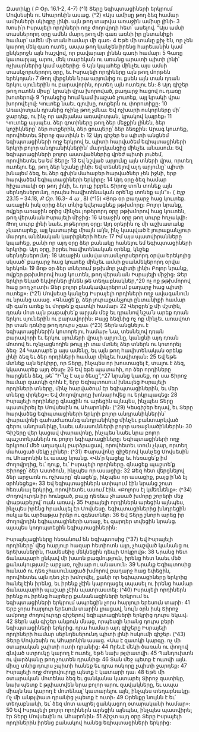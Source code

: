 
Զատիկը
( Բ Օր. 16.1-2, 4-7)
(^1) Տերը եգիպտացիների երկրում Մովսեսին ու Ահարոնին ասաց. (^2) «Այս ամիսը թող ձեզ համար ամիսների սկիզբը
լինի. այն թող տարվա առաջին ամիսը լինի։ 3 Խոսի՛ր Իսրայելի որդիների ողջ ժողովրդի հետ՝ ասելով. “Այս ամսի
տասներորդ օրը ամեն մարդ թող մի գառ առնի իր ընտանիքի համար՝ ամեն մի տան համար մի գառ։ 4 Եթե մի տանը քիչ
են, որ չեն կարող մեկ գառ ուտել, ապա թող կանչեն իրենց հարեւանին կամ ընկերոջն այն հաշվով, որ բավարար լինեն
գառի համար։ 5 Գառը կատարյալ, արու, մեկ տարեկան ու առանց արատի պիտի լինի՝ ոչխարներից կամ այծերից։ 6 Այն
կպահեք մինչեւ այս ամսի տասնչորսերորդ օրը, եւ Իսրայելի որդիները այն թող մորթեն երեկոյան։ 7 Թող վերցնեն նրա
արյունից ու քսեն այն տան դռան երկու սյուներին ու բարավորին, որտեղ այն ուտելու են։ 8 Այդ գիշեր թող ուտեն միսը՝
կրակի վրա խորոված, բաղարջ հացով ու դառը խոտերով։ 9 Դրանցից հում կամ խաշած չուտեք, այլ կրակի վրա
խորովելով։ Կուտեք նաեւ գլուխը, ոտքերն ու փորոտիքը։ 10 Առավոտյան դրանից ոչինչ թող չմնա։ Եվ ոչխարի ոսկորները
մի՛ ջարդեք, ու ինչ որ ավելանա առավոտյան, կրակով կայրեք։ 11 Կուտեք այսպես. ձեր գոտիները թող ձեր մեջքին լինեն,
ձեր կոշիկները՝ ձեր ոտքերին, ձեր ցուպերը՝ ձեր ձեռքին։ Արագ կուտեք, որովհետեւ Տիրոջ զատիկն է։ 12 Այդ գիշեր ես
պիտի անցնեմ եգիպտացիների ողջ երկրով եւ պիտի հարվածեմ եգիպտացիների երկրի բոլոր անդրանիկներին՝
մարդկանցից մինչեւ անասուն։ Եվ եգիպտացիների բոլոր աստվածներից վրեժ պիտի լուծեմ, որովհետեւ ես եմ Տերը։ 13 Եվ
նշված արյունը այն տների վրա, որտեղ ուտելու եք, թող ձեր նշանը լինի։ Եվ տեսնելով այդ արյունը՝ պիտի խնայեմ ձեզ,
եւ ձեր գլխին մահաբեր հարվածներ չեն իջնի, երբ հարվածեմ եգիպտացիների երկիրը։ 14 Այդ օրը ձեզ համար հիշատակի
օր թող լինի, եւ դուք իբրեւ Տիրոջ տո՛ն տոնեք այն սերնդեսերունդ, որպես հավիտենական օրե՛նք տոնեք այն”»։
( _Ելք_ 23.15 _–_ 34.18, _Բ Օր_. 16.3- 4 _ա_ , 8)
(^15) «Յոթ օր բաղարջ հաց կուտեք. առաջին իսկ օրից ձեր տնից կվերացնեք թթխմորը։ Բոլոր նրանք, ովքեր առաջին
օրից մինչեւ յոթերորդ օրը թթխմորով հաց կուտեն, թող վերանան Իսրայելի միջից։ 16 Առաջին օրը թող սուրբ հռչակվի։
Թող սուրբ լինի նաեւ յոթերորդ օրը։ Այդ օրերին ոչ մի աշխատանք չկատարեք, այլ կատարեք միայն ա՛յն, ինչ կապված է
յուրաքանչյուր մարդու անձնական կարիքների հետ։ 17 Իմ այս պատվիրանները կպահեք, քանի որ այդ օրը ձեր բանակը
հանելու եմ եգիպտացիների երկրից։ Այդ օրը, իբրեւ հավիտենական օրենք, կնշեք սերնդեսերունդ։ 18 Առաջին ամսվա
տասնչորսերորդ օրվա երեկոյից սկսած՝ բաղարջ հաց կուտեք մինչեւ ամսի քսանմեկերորդ օրվա երեկոն։ 19 Յոթ օր ձեր
տներում թթխմոր չպիտի լինի։ Բոլոր նրանք, ովքեր թթխմորով հաց կուտեն, թող վերանան Իսրայելի միջից։ Ձեր երկիր
եկած եկվորներ լինեն թե տեղաբնակներ,^20 ոչ ոք թթխմորով հաց թող չուտի։ Ձեր բոլոր բնակավայրերում բաղարջ հաց
պիտի ուտեք»։
(^21) Մովսեսը կանչեց Իսրայելի որդիների ողջ ավագանուն ու նրանց ասաց. «Գնացե՛ք, ձեր յուրաքանչյուր ընտանիքի
համար մի գա՛ռ առեք եւ մորթե՛ք զատկի համար։ 22 Վերցրե՛ք մի մշտիկ, դռան մոտ այն թաթախե՛ք արյան մեջ եւ դրանով
նշա՛ն արեք դռան երկու սյուներին ու բարավորին։ Բայց ձեզնից ոչ ոք մինչեւ առավոտ իր տան դռնից թող դուրս չգա։
(^23) Տերն անցնելու է եգիպտացիներին կոտորելու համար։ Նա, տեսնելով դռան բարավորի եւ երկու սյուների վրայի
արյունը, կանցնի այդ դռան մոտով եւ ոչնչացնողին թույլ չի տա մտնել ձեր տներն ու կոտորել ձեզ։ 24 Կատարե՛ք այս
ամենը, եւ այն թող հավիտենական օրենք լինի ձեզ եւ ձեր որդիների համար մինչեւ հավիտյան։ 25 Եվ եթե մտնեք այն
երկիրը, որ Տերը, ինչպես որ խոստացել է, տալու է ձեզ, կկատարեք այդ ծեսը։ 26 Եվ եթե պատահի, որ ձեր որդիները
հարցնեն ձեզ, թե՝ “Ի՞նչ է այս ծեսը”,^27 նրանց կասեք, որ սա Տիրոջ համար զատկի զոհն է, երբ Եգիպտոսում խնայեց
Իսրայելի որդիների տները, մինչ հարվածում էր եգիպտացիներին, եւ մեր տները փրկեց»։ Եվ ժողովուրդը խոնարհվեց
ու երկրպագեց։ 28 Իսրայելի որդիները գնացին ու արեցին այնպես, ինչպես Տերը պատվիրել էր Մովսեսին ու Ահարոնին։
(^29) Կեսգիշեր եղավ, եւ Տերը հարվածեց եգիպտացիների երկրի բոլոր անդրանիկներին՝ փարավոնի գահաժառանգ
անդրանիկից մինչեւ բանտարկված գերու անդրանիկը, նաեւ անասունների բոլոր առաջնածիններին։ 30 Գիշերը վեր
կացավ փարավոնը, ինչպես նաեւ նրա բոլոր պաշտոնյաներն ու բոլոր եգիպտացիները։ Եգիպտացիների ողջ երկրում
մեծ աղաղակ բարձրացավ, որովհետեւ տուն չկար, որտեղ մահացած մեկը չլիներ։
(^31) Փարավոնը գիշերով կանչեց Մովսեսին ու Ահարոնին եւ ասաց նրանց. «Վե՛ր կացեք եւ հեռացե՛ք իմ ժողովրդից, եւ՛
դուք, եւ՛ Իսրայելի որդիները. գնացեք պաշտե՛ք Տիրոջը՝ ձեր Աստծուն, ինչպես որ ասացիք։ 32 Ձեզ հետ վերցնելով ձեր
արջառն ու ոչխարը՝ գնացե՛ք, ինչպես որ ասացիք, բայց ի՛նձ էլ օրհնեցեք»։ 33 Եվ եգիպտացիներն ստիպում էին նրանց
շուտ հեռանալ երկրից, որովհետեւ ասում էին. «Բոլորս էլ կմեռնենք»։
(^34) Ժողովուրդն իր հունցած, բայց դեռեւս չհասած խմորը շորերի մեջ փաթաթելով՝ ուսն առավ։ 35 Իսրայելի որդիներն
արեցին այնպես, ինչպես իրենց հրամայել էր Մովսեսը. եգիպտացիներից խնդրեցին ոսկյա եւ արծաթյա իրեր ու
զգեստներ։ 36 Եվ Տերը շնորհ արեց իր ժողովրդին եգիպտացիների առաջ, եւ զարդեր տվեցին նրանց. այսպես
կողոպտեցին եգիպտացիներին։


Իսրայելացիները հեռանում են Եգիպտոսից
(^37) Եվ Իսրայելի որդիները՝ վեց հարյուր հազար հետիոտն այր, չհաշված կանանց ու երեխաներին, Ռամեսեից
մեկնեցին դեպի Սոկքովթ։ 38 Նրանց հետ ճանապարհ ընկավ մի խառն բազմություն, իրենց հետ նաեւ մեծ քանակությամբ
արջառ, ոչխար ու անասուն։ 39 Նրանք Եգիպտոսից հանած ու դեռ չհասունացած խմորով բաղարջ հաց եփեցին,
որովհետեւ այն դեռ չէր խմորվել, քանի որ եգիպտացիները երկրից հանել էին իրենց, եւ իրենք չէին կարողացել սպասել
ու իրենց համար ճանապարհի պաշար չէին պատրաստել։
(^40) Իսրայելի որդիներն իրենք ու իրենց հայրերը քանանացիների երկրում եւ եգիպտացիների երկրում ապրեցին չորս
հարյուր երեսուն տարի։ 41 Երբ չորս հարյուր երեսուն տարին լրացավ, նույն օրն իսկ Տիրոջ ամբողջ ժողովուրդը գիշերով
եգիպտացիների երկրից դուրս եկավ։ 42 Տերն այն գիշեր անքուն մնաց, որպեսզի նրանց դուրս բերի եգիպտացիների
երկրից. դրա համար այդ գիշերը Իսրայելի որդիների համար սերնդեսերունդ պիտի լինի հսկումի գիշեր։
(^43) Տերը Մովսեսին ու Ահարոնին ասաց. «Սա է զատկի կարգը. ոչ մի օտարական չպիտի ուտի դրանից։ 44 Որեւէ մեկի
ծառան ու փողով գնված ստրուկը կարող է ուտել, եթե նախ թլփատվի։ 45 Պանդուխտն ու վարձկանը թող չուտեն
դրանից։ 46 Տան մեջ պետք է ուտվի այն. միսը տնից դուրս չպիտի հանեք եւ դրա ոսկորը չպիտի ջարդեք։ 47 Իսրայելի ողջ
ժողովուրդը պետք է կատարի դա։ 48 Եթե մի օտարական մոտենա ձեզ եւ ցանկանա կատարել Տիրոջ զատիկը, նախ պետք
է թլփատվեն նրա բոլոր արու զավակները, եւ ապա միայն նա կարող է մոտենալ՝ կատարելու այն, ինչպես տեղաբնակը։
Ոչ մի անթլփատ դրանից չպետք է ուտի։ 49 Օրենքը նույնն է եւ՛ տեղաբնակի, եւ՛ ձեզ մոտ ապրել ցանկացող օտարականի
համար»։ 50 Եվ Իսրայելի բոլոր որդիներն արեցին այնպես, ինչպես պատվիրել էր Տերը Մովսեսին ու Ահարոնին։ 51 Ճիշտ
այդ օրը Տերը Իսրայելի որդիներին իրենց բանակով հանեց եգիպտացիների երկրից։

